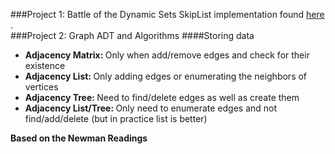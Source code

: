 ###Project 1: Battle of the Dynamic Sets
SkipList implementation found <a href = "http://www.mathcs.emory.edu/~cheung/Courses/323/Syllabus/Map/skip-list-impl.html">here </a>.
<br>
###Project 2: Graph ADT and Algorithms
####Storing data<br>
* <b>Adjacency Matrix:  </b>Only when add/remove edges and check for their existence
* <b>Adjacency List:  </b>Only adding edges or enumerating the neighbors of vertices
* <b>Adjacency Tree:  </b>Need to find/delete edges as well as create them
* <b>Adjacency List/Tree:  </b>Only need to enumerate edges and not find/add/delete (but in practice list is better)

<b>Based on the Newman Readings</b>

